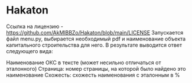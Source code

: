 # Hakaton
Ссылка на лицензию - https://github.com/AkMlBBZo/Hakaton/blob/main/LICENSE
Запускается файл menu.py, выбирается необходимый pdf и наименование объекта капитального строительства для него. В результате выводится ответ следующего вида:

Наименование ОКС в тексте (может несильно отличаться от эталонного)
Страница: номер страницы, на которой было найдено это наименование
Схожесть: схожесть наименования с эталонным в %
